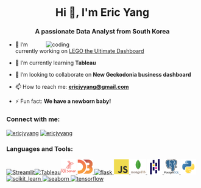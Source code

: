 <h1 align="center">Hi 👋, I'm Eric Yang</h1>
<h3 align="center">A passionate Data Analyst from South Korea</h3>
<img align='right' alt='coding' width='400' src='https://gifdb.com/images/file/animated-chock-coding-c78f6elj32sfoi8q.gif'>

- 🔭 I’m currently working on [LEGO the Ultimate Dashboard](https://github.com/ericyang91/LEGO_the_Ultimate_Dashboard)

- 🌱 I’m currently learning **Tableau**

- 👯 I’m looking to collaborate on **New Geckodonia business dashboard**

- 📫 How to reach me: **ericjyyang@gmail.com**

- ⚡ Fun fact: **We have a newborn baby!**

<h3 align="left">Connect with me:</h3>
<p align="left">
<a href="https://linkedin.com/in/ericjyyang" target="blank"><img align="center" src="https://raw.githubusercontent.com/rahuldkjain/github-profile-readme-generator/master/src/images/icons/Social/linked-in-alt.svg" alt="ericjyyang" height="30" width="40" /></a>
<a href="https://public.tableau.com/app/profile/ji.yeol.yang/vizzes" target="blank"><img align="center" src="https://public.tableau.com/app/assets/images/tableau-public-logo-with-padding.png" alt="ericjyyang" height="30" width="40" /></a>
</p>


<h3 align="left">Languages and Tools:</h3>
<p align="left"> <a href="https://streamlit.io/" target="_blank" rel="noreferrer"><img src="https://avatars.githubusercontent.com/u/45109972?s=400&v=4" alt="Streamlit" width="40" height="40"/></a><a href="https://www.tableau.com/" target="_blank" rel="noreferrer"><img src="https://cdn.worldvectorlogo.com/logos/tableau-software.svg" alt="Tableau" width="40" height="40"/></a><a href="https://powerbi.microsoft.com/" target="_blank" rel="noreferrer"><img src="https://raw.githubusercontent.com/devicons/devicon/master/icons/microsoftsqlserver/microsoftsqlserver-plain-wordmark.svg" alt="Microsoft SQL Server" width="40" height="40"/></a><a href="https://d3js.org/" target="_blank" rel="noreferrer"> <img 
src="https://raw.githubusercontent.com/devicons/devicon/master/icons/d3js/d3js-original.svg" alt="d3js" width="40" height="40"/> </a> <a href="https://flask.palletsprojects.com/" target="_blank" rel="noreferrer"> <img src="https://www.vectorlogo.zone/logos/pocoo_flask/pocoo_flask-icon.svg" alt="flask" width="40" height="40"/> </a> <a href="https://developer.mozilla.org/en-US/docs/Web/JavaScript" target="_blank" rel="noreferrer"> <img src="https://raw.githubusercontent.com/devicons/devicon/master/icons/javascript/javascript-original.svg" alt="javascript" width="40" height="40"/> </a> <a href="https://www.mongodb.com/" target="_blank" rel="noreferrer"> <img src="https://raw.githubusercontent.com/devicons/devicon/master/icons/mongodb/mongodb-original-wordmark.svg" alt="mongodb" width="40" height="40"/> </a> <a href="https://pandas.pydata.org/" target="_blank" rel="noreferrer"> <img src="https://raw.githubusercontent.com/devicons/devicon/2ae2a900d2f041da66e950e4d48052658d850630/icons/pandas/pandas-original.svg" alt="pandas" width="40" height="40"/> </a> <a href="https://www.postgresql.org" target="_blank" rel="noreferrer"> <img src="https://raw.githubusercontent.com/devicons/devicon/master/icons/postgresql/postgresql-original-wordmark.svg" alt="postgresql" width="40" height="40"/> </a> <a href="https://www.python.org" target="_blank" rel="noreferrer"> <img src="https://raw.githubusercontent.com/devicons/devicon/master/icons/python/python-original.svg" alt="python" width="40" height="40"/> </a> <a href="https://scikit-learn.org/" target="_blank" rel="noreferrer"> <img src="https://upload.wikimedia.org/wikipedia/commons/0/05/Scikit_learn_logo_small.svg" alt="scikit_learn" width="40" height="40"/> </a> <a href="https://seaborn.pydata.org/" target="_blank" rel="noreferrer"> <img src="https://seaborn.pydata.org/_images/logo-mark-lightbg.svg" alt="seaborn" width="40" height="40"/> </a> <a href="https://www.tensorflow.org" target="_blank" rel="noreferrer"> <img src="https://www.vectorlogo.zone/logos/tensorflow/tensorflow-icon.svg" alt="tensorflow" width="40" height="40"/> </a> </p>
